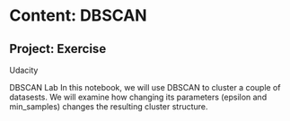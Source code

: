 # Content: DBSCAN
## Project: Exercise

Udacity

DBSCAN Lab
In this notebook, we will use DBSCAN to cluster a couple of datasests. We will examine how changing its parameters (epsilon and min_samples) changes the resulting cluster structure.